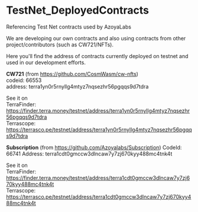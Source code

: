 # TestNet_DeployedContracts
Referencing Test Net contracts used by AzoyaLabs  

We are developing our own contracts and also using contracts from other project/contributors (such as CW721/NFTs).  

Here you'll find the address of contracts currently deployed on testnet and used in our development efforts.  


**CW721** (from https://github.com/CosmWasm/cw-nfts)  
codeid: 66553  
address: terra1yn0r5rnyllg4mtyz7nqsezhr56pgqqs9d7tdra  

See it on   
TerraFinder: https://finder.terra.money/testnet/address/terra1yn0r5rnyllg4mtyz7nqsezhr56pgqqs9d7tdra  
Terrascope: https://terrasco.pe/testnet/address/terra1yn0r5rnyllg4mtyz7nqsezhr56pgqqs9d7tdra  


**Subscription** (from https://github.com/Azoyalabs/Subscription)
CodeId: 66741
Address: terra1cdt0gmccw3dlncaw7y7zj670kyy488mc4tnk4t  

See it on  
TerraFinder: https://finder.terra.money/testnet/address/terra1cdt0gmccw3dlncaw7y7zj670kyy488mc4tnk4t   
Terrascope:  https://terrasco.pe/testnet/address/terra1cdt0gmccw3dlncaw7y7zj670kyy488mc4tnk4t  

